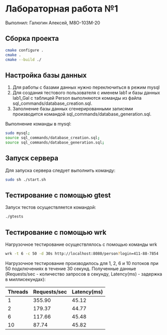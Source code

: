 # Лабораторная работа №1 #

Выполнил: Галюгин Алексей, М8О-103М-20

## Сборка проекта ##

```bash
cmake configure .
cmake .
cmake --build ./
```

## Настройка базы данных ##

1. Для работы с базами данных нужно переключиться в режим mysql
2. Для создания тестового пользователя с именем lab1 и базы данных lab1_Gal с таблицей Person выполняются команды из файла sql_commands/database_creation.sql.
3. Заполнение базы данных сгенерированными записями производится командой sql_commands/database_generation.sql.

Выполнение команды в mysql:

```bash
sudo mysql;
source sql_commands/database_creation.sql;
source sql_commands/database_generation.sql;
```

## Запуск сервера ##

Для запуска сервера следует выполнить команду:

```bash
sudo sh ./start.sh
```

## Тестирование с помощью gtest ##

Запуск тестов осуществляется командой:

```bash
./gtests
```

## Тестирование с помощью wrk ##

Нагрузочное тестирование осуществлялось с помощью команды wrk

```bash
wrk -t 6 -c 50 -d 30s http://localhost:8080/person?login=411-88-7854 
```

Нагрузочное тестирование производилось для 1, 2, 6 и 10 потоков при 50 подключениях в течение 30 секунд. Полученные данные (Requests/sec - количество запросов в секунду, Latency(ms) - задержка в миллисекундах):

Threads | Requests/sec | Latency(ms)
---     | ---          | ---
1       | 355.90       | 45.12
2       | 179.37       | 44.77
6       | 117.66       | 45.48
10      | 87.74        | 45.82

